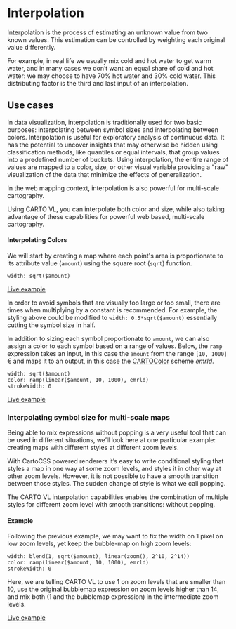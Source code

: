 # Interpolation

Interpolation is the process of estimating an unknown value from two known values. This estimation can be controlled by weighting each original value differently. 

For example, in real life we usually mix cold and hot water to get warm water, and in many cases we don’t want an equal share of cold and hot water: we may choose to have 70% hot water and 30% cold water. This distributing factor is the third and last input of an interpolation.

## Use cases

In data visualization, interpolation is traditionally used for two basic purposes: interpolating between symbol sizes and interpolating between colors. Interpolation is useful for exploratory analysis of continuous data. It has the potential to uncover insights that may otherwise be hidden using classification methods, like quantiles or equal intervals, that group values into a predefined number of buckets. Using interpolation, the entire range of values are mapped to a color, size, or other visual variable providing a "raw" visualization of the data that minimize the effects of generalization.

In the web mapping context, interpolation is also powerful for multi-scale cartography.

Using CARTO VL, you can interpolate both color and size, while also taking advantage of these capabilities for powerful web based, multi-scale cartography. 

#### Interpolating Colors

We will start by creating a map where each point's area is proportionate to its attribute value (`amount`) using the square root (`sqrt`) function. 

```
width: sqrt($amount)
```
[Live example](http://carto.com/developers/carto-vl/examples/maps/guides/interpolation/step-0.html)

In order to avoid symbols that are visually too large or too small, there are times when multiplying by a constant is recommended. For example, the styling above could be modified to `width: 0.5*sqrt($amount)` essentially cutting the symbol size in half.

In addition to sizing each symbol proportionate to `amount`, we can also assign a color to each symbol based on a range of values. Below, the `ramp` expression takes an input, in this case the `amount` from the range `[10, 1000]` € and maps it to an output, in this case the [CARTOColor](https://carto.com/carto-colors/) scheme *emrld*.

```
width: sqrt($amount)
color: ramp(linear($amount, 10, 1000), emrld)
strokeWidth: 0
```

[Live example](http://carto.com/developers/carto-vl/examples/maps/guides/interpolation/step-1.html)

### Interpolating symbol size for multi-scale maps
Being able to mix expressions without popping is a very useful tool that can be used in different situations, we’ll look here at one particular example: creating maps with different styles at different zoom levels.

With CartoCSS powered renderers it’s easy to write conditional styling that styles a map in one way at some zoom levels, and styles it in other way at other zoom levels. However, it is not possible to have a smooth transition between those styles. The sudden change of style is what we call popping.

The CARTO VL interpolation capabilities enables the combination of multiple styles for different zoom level with smooth transitions: without popping.

#### Example

Following the previous example, we may want to fix the width on 1 pixel on low zoom levels, yet keep the bubble-map on high zoom levels:

```
width: blend(1, sqrt($amount), linear(zoom(), 2^10, 2^14))
color: ramp(linear($amount, 10, 1000), emrld)
strokeWidth: 0
```

Here, we are telling CARTO VL to use 1 on zoom levels that are smaller than 10, use the original bubblemap expression on zoom levels higher than 14, and mix both (1 and the bubblemap expression) in the intermediate zoom levels.

[Live example](http://carto.com/developers/carto-vl/examples/maps/guides/interpolation/step-2.html)
